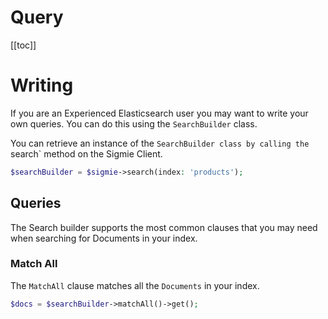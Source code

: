 # Query 

[[toc]]

# Writing

If you are an Experienced Elasticsearch user you may want to write your own queries. You can do this using the `SearchBuilder` class.

You can retrieve an instance of the `SearchBuilder class by calling the `search` method on the Sigmie Client.

```php
$searchBuilder = $sigmie->search(index: 'products');
```

## Queries

The Search builder supports the most common clauses that you may need when searching for Documents in your index. 

### Match All

The `MatchAll` clause matches all the `Documents` in your index.

```php
$docs = $searchBuilder->matchAll()->get();
```